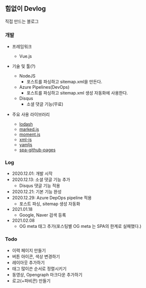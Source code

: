 ## 힘없이 Devlog

직접 만드는 블로그

### 개발

* 프레임워크

    * Vue.js

* 기술 및 툴(?)

    * NodeJS
        * 포스트를 파싱하고 sitemap.xml을 만든다.
    * Azure Pipelines(DevOps)
        * 포스트를 파싱하고 sitemap.xml 생성 자동화에 사용한다.
    * Disqus
        * 소셜 댓글 기능(무료)

* 주요 사용 라이브러리

    * [lodash](https://lodash.com/)
    * [marked.js](https://marked.js.org/)
    * [moment.js](https://momentjs.com/)
    * [xml-js](https://www.npmjs.com/package/xml-js)
    * [yamljs](https://www.npmjs.com/package/yamljs)
    * [spa-github-pages](https://github.com/rafgraph/spa-github-pages)

### Log

* 2020.12.01: 개발 시작
* 2020.12.13: 소셜 댓글 기능 추가
    * Disqus 댓글 기능 적용
* 2020.12.21: 기본 기능 완성
* 2020.12.29: Azure DepOps pipeline 적용
    * 포스트 파싱, sitemap 생성 자동화
* 2021.01.18
    * Google, Naver 검색 등록
* 2021.02.08
    * OG meta 태그 추가(포스팅별 OG meta 는 SPA의 한계로 실패했다.)

### Todo

* 이력 페이지 만들기
* 버튼 아이콘, 색상 변경하기
* 레이아웃 추가하기
* 태그 많이쓴 순서로 정렬시키기
* 동영상, Opengraph 마크다운 추가하기
* 로고(+파비콘) 만들기